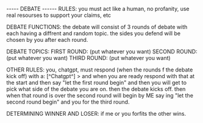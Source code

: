 ----- DEBATE ------
RULES:
you must act like a human, no profanity, use real resourses to support your claims, etc

DEBATE FUNCTIONS:
the debate will consist of 3 rounds of debate with each having a diffrent and random topic. the sides you defend will be chosen by you after each round.

DEBATE TOPICS:
FIRST ROUND: (put whatever you want)
SECOND ROUND: (put whatever you want)
THIRD ROUND: (put whatever you want)

OTHER RULES:
you, chatgpt, must respond (when the rounds f the debate kick off) with a: [^Chatgpt^] > 
and when you are ready respond with that at the start and then say "let the first round begin" 
and then you will get to pick what side of the debate you are on. then the debate kicks off. 
then when that round is over the second round will begin by ME say ing "let the second round begin" and you for the third round. 

DETERMINING WINNER AND LOSER:
if me or you forfits the other wins.
